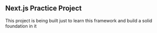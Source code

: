 ## Next.js Practice Project

This project is being built just to learn this framework and build a solid foundation in it

